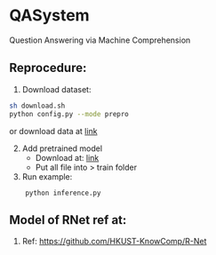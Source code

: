 # QASystem
Question Answering via Machine Comprehension

## Reprocedure:
1. Download dataset:
```bash
sh download.sh
python config.py --mode prepro
```
or download data at [link](https://drive.google.com/open?id=1KUeuSh8U9ZWzHtf3OWIP14XNc6XEcEPb)

2. Add pretrained model
    * Download at: [link](https://drive.google.com/open?id=1n0Dau7nVMaAXU6Sg3n-BIa6dmcGGN4rh)
    * Put all file into > train folder
3. Run example:
```
    python inference.py
```

## Model of RNet ref at:
1. Ref: https://github.com/HKUST-KnowComp/R-Net
